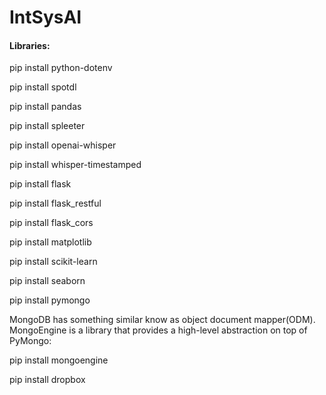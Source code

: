 # IntSysAI

#### Libraries:

pip install python-dotenv

pip install spotdl

pip install pandas

pip install spleeter

pip install openai-whisper

pip install whisper-timestamped

pip install flask

pip install flask_restful

pip install flask_cors

pip install matplotlib

pip install scikit-learn

pip install seaborn

pip install pymongo

MongoDB has something similar know as object document mapper(ODM). MongoEngine is a library that provides a high-level abstraction on top of PyMongo:

pip install mongoengine

pip install dropbox